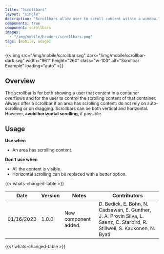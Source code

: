 ```yaml
---
title: "Scrollbars"
layout: "single"
description: "Scrollbars allow user to scroll content within a window."
components: true
component: scrollbars
images:
  - "/img/mobile/headers/scrollbars.png"
tags: [mobile, usage]
---
```


{{< img src="/img/mobile/scrollbar.svg" dark="/img/mobile/scrollbar-dark.svg" width="961" height="260" class="w-100" alt="Scrollbar Example" loading="auto" >}}

## Overview

The scrollbar is for both showing a user that content in a container overflows and for the user to control the scrolling content of that container. Always offer a scrollbar if an area has scrolling content: do not rely on auto-scrolling or on dragging. Scrollbars can be both vertical and horizontal. However, **avoid horizontal scrolling**, if possible.

## Usage

**Use when**

- An area has scrolling content.

**Don't use when**

- All the content is visible.
- Horizontal scrolling can be replaced with a better option.

{{< whats-changed-table >}}

| Date       | Version | Notes                | Contributors                                                                                                                |
| ---------- | ------- | -------------------- | --------------------------------------------------------------------------------------------------------------------------- |
| 01/16/2023 | 1.0.0   | New component added. | D. Bedick, E. Bohn, N. Cadsawan, E. Gunther, J. A. Provin Silva, L. Saenz, C. Starbird, R. Stillwell, S. Kaukonen, N. Byati |

{{</ whats-changed-table >}}
